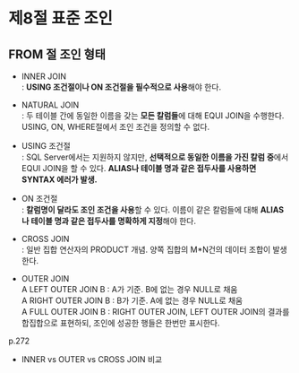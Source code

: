 # 제8절 표준 조인
## FROM 절 조인 형태
* INNER JOIN   
: **USING 조건절이나 ON 조건절을 필수적으로 사용**해야 한다.

* NATURAL JOIN  
: 두 테이블 간에 동일한 이름을 갖는 **모든 칼럼들**에 대해 EQUI JOIN을 수행한다. 
USING, ON, WHERE절에서 조인 조건을 정의할 수 없다.

* USING 조건절   
: SQL Server에서는 지원하지 않지만, **선택적으로 동일한 이름을 가진 칼럼 중**에서 EQUI JOIN을 할 수 있다. 
**ALIAS나 테이블 명과 같은 접두사를 사용하면 SYNTAX 에러가 발생.**  

* ON 조건절  
: **칼럼명이 달라도 조인 조건을 사용**할 수 있다. 
이름이 같은 칼럼들에 대해 **ALIAS나 테이블 명과 같은 접두사를 명확하게 지정**해야 한다.  

* CROSS JOIN  
: 일반 집합 연산자의 PRODUCT 개념. 양쪽 집합의 M*N건의 데이터 조합이 발생한다.

* OUTER JOIN  
A LEFT OUTER JOIN B : A가 기준. B에 없는 경우 NULL로 채움  
A RIGHT OUTER JOIN B : B가 기준. A에 없는 경우 NULL로 채움  
A FULL OUTER JOIN B : RIGHT OUTER JOIN, LEFT OUTER JOIN의 결과를 합집합으로 표현하되, 조인에 성공한 행들은 한번만 표시한다.  

p.272
* INNER vs OUTER vs CROSS JOIN 비교